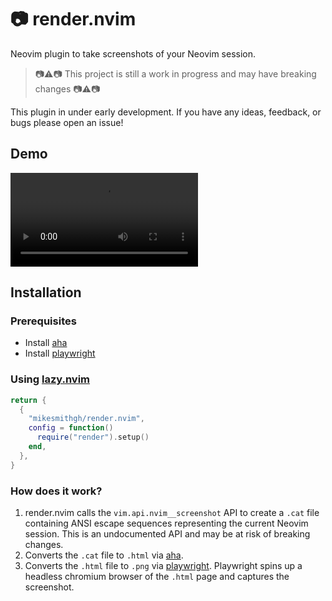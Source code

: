# :camera: render.nvim
Neovim plugin to take screenshots of your Neovim session.
> :camera::warning::camera: This project is still a work in progress and may have breaking changes :camera::warning::camera:

This plugin in under early development. If you have any ideas, feedback, or bugs please open an issue! 

## Demo
![render-nvim](https://user-images.githubusercontent.com/10135646/224584522-de16094e-a211-4e70-b88b-1d6ce5147d1a.mov)

## Installation

### Prerequisites
- Install [aha](https://github.com/theZiz/aha)
- Install [playwright](https://playwright.dev/)

### Using [lazy.nvim](https://github.com/folke/lazy.nvim)
```lua
return {
  {
    "mikesmithgh/render.nvim",
    config = function()
      require("render").setup()
    end,
  },
}
```

### How does it work?
1. render.nvim calls the `vim.api.nvim__screenshot` API to create a `.cat` file containing ANSI escape sequences representing the current Neovim session. This is an undocumented API and may be at risk of breaking changes.
2. Converts the `.cat` file to `.html` via [aha](https://github.com/theZiz/aha).
3. Converts the `.html` file to `.png` via [playwright](https://playwright.dev/). Playwright spins up a headless chromium browser of the `.html` page and captures the screenshot.
